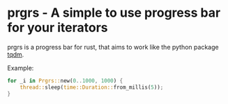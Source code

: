 # prgrs - A simple to use progress bar for your iterators
prgrs is a progress bar for rust, that aims to work like the python package [tqdm](https://github.com/tqdm/tqdm).

Example:
```rust
for _i in Prgrs::new(0..1000, 1000) {
    thread::sleep(time::Duration::from_millis(5));
}
```
